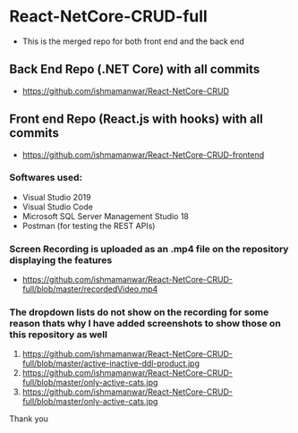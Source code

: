 # React-NetCore-CRUD-full
- This is the merged repo for both front end and the back end

## Back End Repo (.NET Core) with all commits
- https://github.com/ishmamanwar/React-NetCore-CRUD
## Front end Repo (React.js with hooks) with all commits
- https://github.com/ishmamanwar/React-NetCore-CRUD-frontend




### Softwares used:
- Visual Studio 2019
- Visual Studio Code
- Microsoft SQL Server Management Studio 18
- Postman (for testing the REST APIs)

### Screen Recording is uploaded as an .mp4 file on the repository displaying the features
- https://github.com/ishmamanwar/React-NetCore-CRUD-full/blob/master/recordedVideo.mp4


### The dropdown lists do not show on the recording for some reason thats why I have added screenshots to show those on this repository as well
1. https://github.com/ishmamanwar/React-NetCore-CRUD-full/blob/master/active-inactive-ddl-product.jpg
2. https://github.com/ishmamanwar/React-NetCore-CRUD-full/blob/master/only-active-cats.jpg
3. https://github.com/ishmamanwar/React-NetCore-CRUD-full/blob/master/only-active-cats.jpg

Thank you
